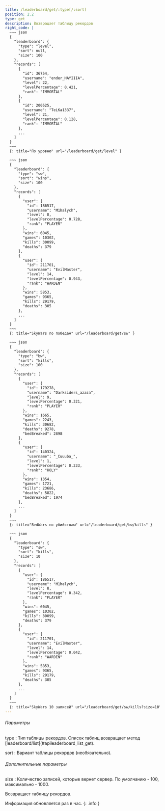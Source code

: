 ```yaml
---
title: /leaderboard/get/:type[/:sort]
position: 2.2
type: get
description: Возвращает таблицу рекордов
right_code: |
  ~~~ json
  {
    "leaderboard": {
      "type": "level",
      "sort": null,
      "size": 100
    },
    "records": [
      {
        "id": 36754,
        "username": "ender_HAYIIIA",
        "level": 22,
        "levelPercentage": 0.421,
        "rank": "IMMORTAL"
      },
      {
        "id": 200525,
        "username": "TeLKa1337",
        "level": 21,
        "levelPercentage": 0.128,
        "rank": "IMMORTAL"
      },
      ...
    ]
  }
  ~~~
  {: title="По уровню" url="/leaderboard/get/level" }

  ~~~ json
  {
    "leaderboard": {
      "type": "sw",
      "sort": "wins",
      "size": 100
    },
    "records": [
      {
        "user": {
          "id": 186517,
          "username": "M1halych",
          "level": 8,
          "levelPercentage": 0.728,
          "rank": "PLAYER"
        },
        "wins": 6045,
        "games": 10302,
        "kills": 30099,
        "deaths": 379
      },
      {
        "user": {
          "id": 211701,
          "username": "EvilMaster",
          "level": 14,
          "levelPercentage": 0.943,
          "rank": "WARDEN"
        },
        "wins": 5853,
        "games": 9365,
        "kills": 29179,
        "deaths": 305
      },
      ...
    ]
  }
  ~~~
  {: title="SkyWars по победам" url="/leaderboard/get/sw" }

  ~~~ json
  {
    "leaderboard": {
      "type": "bw",
      "sort": "kills",
      "size": 100
    },
    "records": [
      {
        "user": {
          "id": 179278,
          "username": "Darksiders_azaza",
          "level": 9,
          "levelPercentage": 0.321,
          "rank": "PLAYER"
        },
        "wins": 1665,
        "games": 2243,
        "kills": 30682,
        "deaths": 9278,
        "bedBreaked": 2898
      },
      {
        "user": {
          "id": 140324,
          "username": "_Cuuuba_",
          "level": 1,
          "levelPercentage": 0.233,
          "rank": "HOLY"
        },
        "wins": 1354,
        "games": 1721,
        "kills": 23686,
        "deaths": 5822,
        "bedBreaked": 1974
      },
      ...
    ]
  }
  ~~~
  {: title="BedWars по убийствам" url="/leaderboard/get/bw/kills" }

  ~~~ json
  {
    "leaderboard": {
      "type": "sw",
      "sort": "kills",
      "size": 10
    },
    "records": [
      {
        "user": {
          "id": 186517,
          "username": "M1halych",
          "level": 8,
          "levelPercentage": 0.342,
          "rank": "PLAYER"
        },
        "wins": 6045,
        "games": 10302,
        "kills": 30099,
        "deaths": 379
      },
      {
        "user": {
          "id": 211701,
          "username": "EvilMaster",
          "level": 14,
          "levelPercentage": 0.042,
          "rank": "WARDEN"
        },
        "wins": 5853,
        "games": 9365,
        "kills": 29179,
        "deaths": 305
      },
      ...
    ]
  }
  ~~~
  {: title="SkyWars 10 записей" url="/leaderboard/get/sw/kills?size=10" }
---
```


<h6>Параметры</h6>
type
: Тип таблицы рекордов. Список таблиц возвращает метод [leaderboard/list](#apileaderboard_list_get).

sort
: Вариант таблицы рекордов (необязательно).

<h6>Дополнительные параметры</h6>
size
: Количество записей, которые вернет сервер. По умолчанию - 100, максимально - 1000.

Возвращает таблицу рекордов.

Информация обновляется раз в час.
{: .info }
